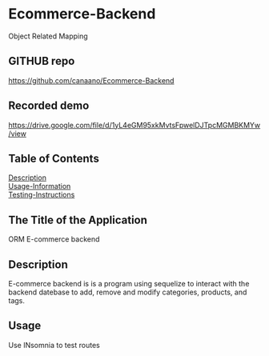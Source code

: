 # Ecommerce-Backend

Object Related Mapping

## GITHUB repo

https://github.com/canaano/Ecommerce-Backend

## Recorded demo

https://drive.google.com/file/d/1yL4eGM95xkMvtsFpwelDJTpcMGMBKMYw/view

## Table of Contents

[Description](#description)<br />
[Usage-Information](#usage)<br />
[Testing-Instructions](#tests)<br />

## The Title of the Application

ORM E-commerce backend

## Description

E-commerce backend is is a program using sequelize to interact with the backend datebase to add, remove and modify categories, products, and tags.

## Usage

Use INsomnia to test routes
